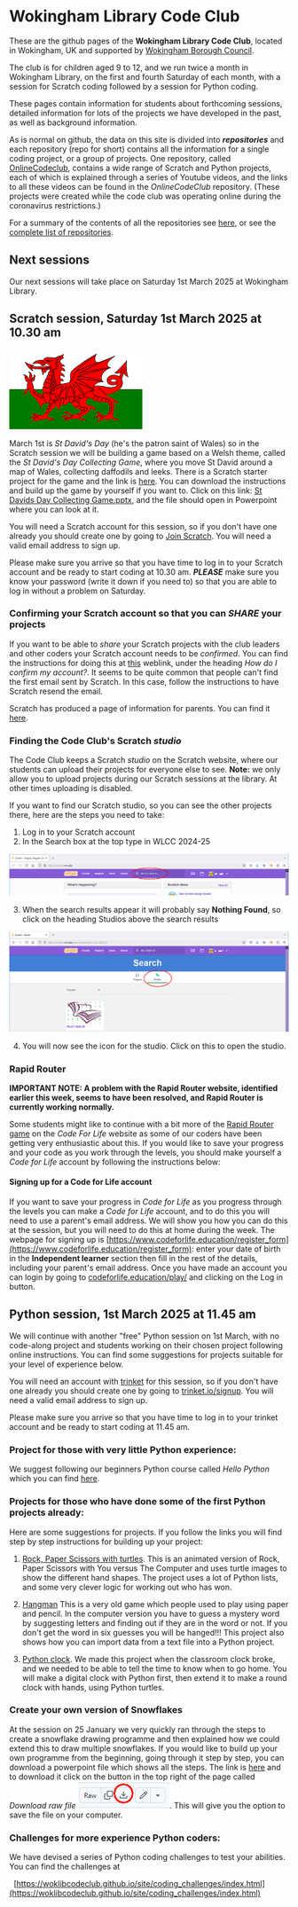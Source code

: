 # Wokingham Library Code Club

These are the github pages of the **Wokingham Library Code Club**, located in Wokingham, UK and supported by [Wokingham Borough Council](https://www.wokingham.gov.uk/libraries).

The club is for children aged 9 to 12, and we run twice a month in Wokingham Library, on the first and fourth Saturday of each month, with a session for Scratch coding followed by a session for Python coding.

These pages contain information for students about forthcoming sessions, detailed information for lots of the projects we have developed in the past, as well as background information.

As is normal on github, the data on this site is divided into ***repositories*** and each repository (repo for short) contains all the information for a single coding project, or a group of projects. One repository, called [OnlineCodeclub](https://github.com/WokLibCodeClub/OnlineCodeclub/blob/master/README.md), contains a wide range of Scratch and Python projects, each of which is explained through a series of Youtube videos, and the links to all these videos can be found in the *OnlineCodeClub* repository. (These projects were created while the code club was operating online during the coronavirus restrictions.)

For a summary of the contents of all the repositories see [here](https://github.com/WokLibCodeClub/woklibcodeclub.github.io), or see the [complete list of repositories](https://github.com/orgs/WokLibCodeClub/repositories?type=all).

## Next sessions

Our next sessions will take place on Saturday 1st March 2025 at Wokingham Library.

## Scratch session, Saturday 1st March 2025 at 10.30 am

![Welsh fag](welsh_flag.png)

March 1st is *St David's Day* (he's the patron saint of Wales) so in the Scratch session we will be building a game based on a Welsh theme, called the *St David's Day Collecting Game*, where you move St David around a map of Wales, collecting daffodils and leeks. There is a Scratch starter project for the game and the link is [here](https://scratch.mit.edu/projects/1137859298/). You can download the instructions and build up the game by yourself if you want to. Click on this link: [St Davids Day Collecting Game.pptx](https://1drv.ms/p/c/0ea54730735a1344/EVWCHUGJPLRFh1hxOzgcgwUBuhLQVvlTEo0wVzNrG7snHA?e=0TcQD8), and the file should open in Powerpoint where you can look at it.

You will need a Scratch account for this session, so if you don't have one already you should create one by going to [Join Scratch](https://scratch.mit.edu/join). You will need a valid email address to sign up.

Please make sure you arrive so that you have time to log in to your Scratch account and be ready to start coding at 10.30 am. ***PLEASE*** make sure you know your password (write it down if you need to) so that you are able to log in without a problem on Saturday.

### Confirming your Scratch account so that you can *SHARE* your projects

If you want to be able to *share* your Scratch projects with the club leaders and other coders your Scratch account needs to be *confirmed*. You can find the instructions for doing this at [this](https://scratch.mit.edu/faq/#accounts) weblink, under the heading *How do I confirm my account?*. It seems to be quite common that people can't find the first email sent by Scratch. In this case, follow the instructions to have Scratch resend the email.

Scratch has produced a page of information for parents. You can find it [here](https://scratch.mit.edu/parents/).

### Finding the Code Club's Scratch *studio*

The Code Club keeps a Scratch *studio* on the Scratch website, where our students can upload their projects for everyone else to see. **Note:** we only allow you to upload projects during our Scratch sessions at the library. At other times uploading is disabled. 

If you want to find our Scratch studio, so you can see the other projects there, here are the steps you need to take:

1. Log in to your Scratch account
2. In the Search box at the top type in WLCC 2024-25

![find_studio1.png](find_studio1.png)

3. When the search results appear it will probably say **Nothing Found**, so click on the heading Studios above the search results

![find_studio2.png](find_studio2.png)

4. You will now see the icon for the studio. Click on this to open the studio.

### Rapid Router

**IMPORTANT NOTE: A problem with the Rapid Router website, identified earlier this week, seems to have been resolved, and Rapid Router is currently working normally.**

Some students might like to continue with a bit more of the [Rapid Router game](https://www.codeforlife.education/rapidrouter) on the *Code For Life* website as some of our coders have been getting very enthusiastic about this. If you would like to save your progress and your code as you work through the levels, you should make yourself a *Code for Life* account by following the instructions below:

#### Signing up for a Code for Life account

If you want to save your progress in *Code for Life* as you progress through the levels you can make a *Code for Life* account, and to do this you will need to use a parent's email address. We will show you how you can do this at the session, but you will need to do this at home during the week. The webpage for signing up is [https://www.codeforlife.education/register_form](https://www.codeforlife.education/register_form): enter your date of birth in the **Independent learner** section then fill in the rest of the details, including your parent's email address. Once you have made an account you can login by going to [codeforlife.education/play/](https://www.codeforlife.education/play/) and clicking on the Log in button.

## Python session, 1st March 2025 at 11.45 am

We will continue with another "free" Python session on 1st March, with no code-along project and students working on their chosen project following online instructions. You can find some suggestions for projects suitable for your level of experience below.

You will need an account with [trinket](https://trinket.io/) for this session, so if you don't have one already you should create one by going to [trinket.io/signup](https://trinket.io/signup). You will need a valid email address to sign up.

Please make sure you arrive so that you have time to log in to your trinket account and be ready to start coding at 11.45 am.

### Project for those with very little Python experience:

We suggest following our beginners Python course called *Hello Python* which you can find [here](https://github.com/WokLibCodeClub/Hello-Python/blob/main/README.md).

### Projects for those who have done some of the first Python projects already:

Here are some suggestions for projects. If you follow the links you will find step by step instructions for building up your project:

1. [Rock, Paper Scissors with turtles](https://github.com/WokLibCodeClub/Rock-Paper-Scissors-with-Turtles/blob/master/README.md). This is an animated version of Rock, Paper Scissors with You versus The Computer and uses turtle images to show the different hand shapes. The project uses a lot of Python lists, and some very clever logic for working out who has won.

2. [Hangman](https://github.com/WokLibCodeClub/Hangman/blob/master/README.md) This is a very old game which people used to play using paper and pencil. In the computer version you have to guess a mystery word by suggesting letters and finding out if they are in the word or not. If you don't get the word in six guesses you will be hanged!!! This project also shows how you can import data from a text file into a Python project.

3. [Python clock](https://github.com/WokLibCodeClub/Python-Clock/blob/master/README.md). We made this project when the classroom clock broke, and we needed to be able to tell the time to know when to go home. You will make a digital clock with Python first, then extend it to make a round clock with hands, using Python turtles.

### Create your own version of Snowflakes

At the session on 25 January we very quickly ran through the steps to create a snowflake drawing programme and then explained how we could extend this to draw multiple snowflakes. If you would like to build up your own programme from the beginning, going through it step by step, you can download a powerpoint file which shows all the steps. The link is [here](build_snowflakes.pptx) and to download it click on the button in the top right of the page called *Download raw file* ![Download raw file](download_raw_file.png). This will give you the option to save the file on your computer.


### Challenges for more experience Python coders:

We have devised a series of Python coding challenges to test your abilities. You can find the challenges at

&nbsp;&nbsp;[https://woklibcodeclub.github.io/site/coding_challenges/index.html](https://woklibcodeclub.github.io/site/coding_challenges/index.html)

